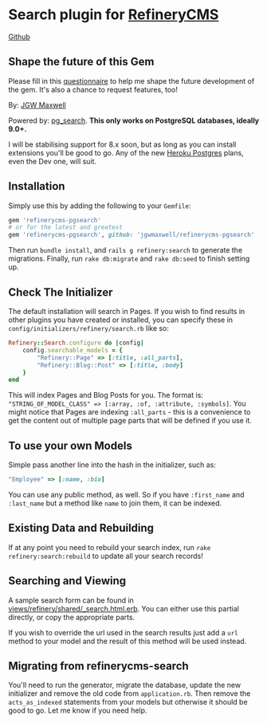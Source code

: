 # Search plugin for [RefineryCMS](http://www.refinerycms.com)
[Github](http://github.com/resolve/refinerycms)

## Shape the future of this Gem
Please fill in this [questionnaire](https://docs.google.com/spreadsheet/viewform?formkey=dGEtODg5d0pVeG9reEVfdTEyc0MtNWc6MQ) to help me shape the future development of the gem. It's also a chance to request features, too!

By: [JGW Maxwell](http://jgwmaxwell.com)

Powered by: [pg_search](http://github.com/Casecommons/pg_search). **This only works on PostgreSQL databases, ideally 9.0+.**

I will be stabilising support for 8.x soon, but as long as you can install extensions you'll be good to go. Any of the new [Heroku Postgres](http://postgres.heroku.com) plans, even the Dev one, will suit.

## Installation

Simply use this by adding the following to your `Gemfile`:

```ruby
gem 'refinerycms-pgsearch'
# or for the latest and greatest
gem 'refinerycms-pgsearch', github: 'jgwmaxwell/refinerycms-pgsearch'
```
Then run `bundle install`, and `rails g refinery:search` to generate the migrations. Finally, run `rake db:migrate` and `rake db:seed` to finish setting up.

## Check The Initializer

The default installation will search in Pages. If you wish to find results in other plugins you have created or installed, you can specify these in `config/initializers/refinery/search.rb` like so:

```ruby
Refinery::Search.configure do |config|
    config.searchable_models = {
        "Refinery::Page" => [:title, :all_parts],
        "Refinery::Blog::Post" => [:title, :body]
    }
end
```
This will index Pages and Blog Posts for you. The format is: `"STRING_OF_MODEL_CLASS" => [:array, :of, :attribute, :symbols]`. You might notice that Pages are indexing `:all_parts` - this is a convenience to get the content out of multiple page parts that will be defined if you use it.

## To use your own Models

Simple pass another line into the hash in the initializer, such as:

```ruby
"Employee" => [:name, :bio]
```
You can use any public method, as well. So if you have `:first_name` and `:last_name` but a method like `name` to join them, it can be indexed.

## Existing Data and Rebuilding

If at any point you need to rebuild your search index, run `rake refinery:search:rebuild` to update all your search records!

## Searching and Viewing

A sample search form can be found in [views/refinery/shared/_search.html.erb](http://github.com/jgwmaxwell/refinerycms-pgsearch/blob/master/app/views/refinery/shared/_search.html.erb).
You can either use this partial directly, or copy the appropriate parts.

If you wish to override the url used in the search results just add a `url` method to your model and the result of this method will be used instead.

## Migrating from refinerycms-search

You'll need to run the generator, migrate the database, update the new initializer and remove the old code from `application.rb`. Then remove the `acts_as_indexed` statements from your models but otherwise it should be good to go. Let me know if you need help.